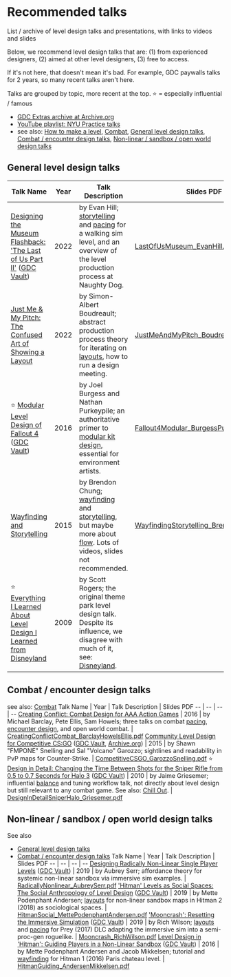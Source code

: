 # Recommended talks

List / archive of level design talks and presentations, with links to videos and slides

Below, we recommend level design talks that are: (1) from experienced designers, (2) aimed at other level designers, (3) free to access.

If it's not here, that doesn't mean it's bad. For example, GDC paywalls talks for 2 years, so many recent talks aren't here.

Talks are grouped by topic, more recent at the top. ⭐ = especially influential / famous
  * [GDC Extras archive at Archive.org](https://archive.org/details/gdcextras)
  * [YouTube playlist: NYU Practice talks](https://www.youtube.com/playlist?list=PLAIAHfJvz15kI8Ow6UwWH0kI0cQqvLzzQ)
  * see also: [How to make a level](../../process/overview.md), [Combat](../../process/combat/), [General level design talks](#general-level-design-talks), [Combat / encounter design talks](#combat-encounter-design-talks), [Non-linear / sandbox / open world design talks](#non-linear-sandbox-open-world-design-talks)

## General level design talks
Talk Name | Year | Talk Description | Slides PDF
-- | -- | -- | --
[Designing the Museum Flashback: 'The Last of Us Part II'](https://www.youtube.com/watch?v=4vQ_HGUtZmk) ([GDC Vault](https://gdcvault.com/play/1027964/Level-Design-Summit-Designing-the)) | 2022 | by Evan Hill; [storytelling](../../process/env-art/storytelling.md) and [pacing](../../process/preproduction/pacing.md) for a walking sim level, and an overview of the level production process at Naughty Dog. | [LastOfUsMuseum_EvanHill.pdf](https://1666186240-files.gitbook.io/~/files/v0/b/gitbook-x-prod.appspot.com/o/spaces/-LtVT8pJjInrrHVCovzy/uploads/n1jJoOBDuiwMMcxSXUFF/GDC2022_MuseumFlashback_EvanHill.pdf?alt=media&token=bfd442bc-f7f1-4cae-a407-d90b98ac2d28)
[Just Me & My Pitch: The Confused Art of Showing a Layout](https://gdcvault.com/play/1027998/Level-Design-Summit-Just-Me) | 2022 | by Simon-Albert Boudreault; abstract production process theory for iterating on [layouts](../../process/layout/), how to run a design meeting. | [JustMeAndMyPitch_Boudreault.pdf](https://1666186240-files.gitbook.io/~/files/v0/b/gitbook-x-prod.appspot.com/o/spaces/-LtVT8pJjInrrHVCovzy/uploads/Z6fA2jcGPzPtGsZASTwG/GDC2022_JustMeAndMyPitch_Boudreault.pdf?alt=media&token=403bba80-68bd-4626-892b-72313985ef02)
⭐ [Modular Level Design of Fallout 4](https://www.youtube.com/watch?v=QBAM27YbKZg) ([GDC Vault](https://gdcvault.com/play/1023202/-Fallout-4-s-Modular)) | 2016 | by Joel Burgess and Nathan Purkeypile; an authoritative primer to [modular kit design](../../process/blockout/metrics/modular.md), essential for environment artists. | [Fallout4Modular_BurgessPurkeypile.pdf](https://1666186240-files.gitbook.io/~/files/v0/b/gitbook-x-prod.appspot.com/o/spaces/-LtVT8pJjInrrHVCovzy/uploads/6AoGljf7W6cWD6MiJyl2/GDC2016_Fallout4Modular_BurgessPurkeypile.pdf?alt=media&token=c903f1c2-81eb-4d71-83b3-ce9f2a992406)
[Wayfinding and Storytelling](https://gdcvault.com/play/1022117/Level-Design-in-a-Day) | 2015 | by Brendon Chung; [wayfinding](../../process/blockout/wayfinding.md) and [storytelling](../../process/env-art/storytelling.md), but maybe more about [flow](../../process/layout/flow/). Lots of videos, slides not recommended. | [WayfindingStorytelling_BrendonChung.pdf](https://1666186240-files.gitbook.io/~/files/v0/b/gitbook-x-prod.appspot.com/o/spaces/-LtVT8pJjInrrHVCovzy/uploads/WeDcQoZf70LsazAJ5qhs/GDC2015_WayfindingStorytelling_BrendonChung.pdf?alt=media&token=efd4f795-4887-45bb-8356-ae46fa8f13e8)
⭐ [Everything I Learned About Level Design I Learned from Disneyland](https://gdcvault.com/play/1305/Everything-I-Learned-About-Level) | 2009 | by Scott Rogers; the original theme park level design talk. Despite its influence, we disagree with much of it, see: [Disneyland](../../studies/irl/disneyland.md). |

## Combat / encounter design talks
see also: [Combat](../../process/combat/)
Talk Name | Year | Talk Description | Slides PDF
-- | -- | -- | --
[Creating Conflict: Combat Design for AAA Action Games](https://gdcvault.com/play/1023860/Creating-Conflict-Combat-Design-for) | 2016 | by Michael Barclay, Pete Ellis, Sam Howels; three talks on combat [pacing](../../process/preproduction/pacing.md), [encounter design](../../process/combat/encounter.md), and open world combat. | [CreatingConflictCombat_BarclayHowelsEllis.pdf](https://1666186240-files.gitbook.io/~/files/v0/b/gitbook-x-prod.appspot.com/o/spaces/-LtVT8pJjInrrHVCovzy/uploads/wESGELTFh3bvVepmczec/GDC2016e_CreatingConflictCombat_BarclayHowelsEllis.pdf?alt=media&token=37201746-1df2-4dde-bb7c-63d807a9887c)
[Community Level Design for Competitive CS:GO](https://www.youtube.com/watch?v=ocqmuBq4Ts4) ([GDC Vault](https://gdcvault.com/play/1021868/Community-Level-Design-for-Competitive), [Archive.org](https://archive.org/details/GDC2015Garozzo)) | 2015 | by Shawn "FMPONE" Snelling and Sal "Volcano" Garozzo; sightlines and readability in PvP maps for Counter-Strike. | [CompetitiveCSGO_GarozzoSnelling.pdf](https://1666186240-files.gitbook.io/~/files/v0/b/gitbook-x-prod.appspot.com/o/spaces/-LtVT8pJjInrrHVCovzy/uploads/MBSI3YYkCaAcUQ9gVvDF/CompetitiveCSGO_GarozzoSnelling.pdf?alt=media&token=80dd4152-8a00-4648-bda3-58ffdd72c97a)
⭐ [Design in Detail: Changing the Time Between Shots for the Sniper Rifle from 0.5 to 0.7 Seconds for Halo 3](https://www.youtube.com/watch?v=8YJ53skc-k4) ([GDC Vault](https://gdcvault.com/play/1012211/Design-in-Detail-Changing-the)) | 2010 | by Jaime Griesemer; influential [balance](../../process/combat/balance.md) and tuning workflow talk, not directly about level design but still relevant to any combat game. See also: [Chill Out](../../studies/mp/chill-out.md). | [DesignInDetailSniperHalo_Griesemer.pdf](https://1666186240-files.gitbook.io/~/files/v0/b/gitbook-x-prod.appspot.com/o/spaces/-LtVT8pJjInrrHVCovzy/uploads/BP1yp5mVWX2pNIElPApK/DesignInDetailSniperHalo_Griesemer.pdf?alt=media&token=b26260b2-64bb-415f-a703-1495836471d6)

## Non-linear / sandbox / open world design talks
See also
  * [General level design talks](#general-level-design-linear-design-talks)
  * [Combat / encounter design talks](#combat-encounter-design-talks)
Talk Name | Year | Talk Description | Slides PDF
-- | -- | -- | --
[Designing Radically Non-Linear Single Player Levels](https://www.youtube.com/watch?v=CTBor4rhnQs) ([GDC Vault](https://gdcvault.com/play/1025883/Level-Design-Workshop-Designing-Radically)) | 2019 | by Aubrey Serr; affordance theory for systemic non-linear sandbox via immersive sim examples. | [RadicallyNonlinear_AubreySerr.pdf](https://1666186240-files.gitbook.io/~/files/v0/b/gitbook-x-prod.appspot.com/o/spaces/-LtVT8pJjInrrHVCovzy/uploads/sjw1Wjyj3RBJm9rNc8Cj/GDC2019_AubreySerr_RadicallyNonlinear.pdf?alt=media&token=9cc95337-f794-475f-8f9d-6a2068a3eb4b)
['Hitman' Levels as Social Spaces: The Social Anthropology of Level Design](https://www.youtube.com/watch?v=SpRJuinc9AM) ([GDC Vault](https://www.gdcvault.com/play/1025879/Level-Design-Workshop-Hitman-Levels)) | 2019 | by Mette Podenphant Andersen; [layouts](../../process/layout/) for non-linear sandbox maps in Hitman 2 (2018) as sociological spaces. | [HitmanSocial_MettePodenphantAndersen.pdf](https://1666186240-files.gitbook.io/~/files/v0/b/gitbook-x-prod.appspot.com/o/spaces/-LtVT8pJjInrrHVCovzy/uploads/3R2CzUcZ6rdk8MSwBbe2/GDC2019_MettePodenphantAndersen_HitmanSocial.pdf?alt=media&token=f1173881-161e-4319-b0bd-fb3986839b47)
['Mooncrash': Resetting the Immersive Simulation](https://www.youtube.com/watch?v=rXm5zCdiNT0) ([GDC Vault](https://gdcvault.com/play/1025732/-Mooncrash-Resetting-the-Immersive)) | 2019 | by Rich Wilson; [layouts](../../process/layout/) and [pacing](../../process/preproduction/pacing.md) for Prey (2017) DLC adapting the immersive sim into a semi-proc-gen roguelike. | [Mooncrash_RichWilson.pdf](https://1666186240-files.gitbook.io/~/files/v0/b/gitbook-x-prod.appspot.com/o/spaces/-LtVT8pJjInrrHVCovzy/uploads/WfnTsAbNdgo1A92lGe4U/GDC2019_Mooncrash_RichWilson.pdf?alt=media&token=90d4c1b9-6506-4939-b120-1b01cf2fff7d)
[Level Design in 'Hitman': Guiding Players in a Non-Linear Sandbox](https://www.youtube.com/watch?v=hc8_W2PERZE) ([GDC Vault](https://gdcvault.com/play/1023849/Level-Design-in-HITMAN-Guiding)) | 2016 | by Mette Podenphant Andersen and Jacob Mikkelsen; tutorial and [wayfinding](../../process/blockout/wayfinding.md) for Hitman 1 (2016) Paris chateau level. | [HitmanGuiding_AndersenMikkelsen.pdf](https://1666186240-files.gitbook.io/~/files/v0/b/gitbook-x-prod.appspot.com/o/spaces/-LtVT8pJjInrrHVCovzy/uploads/dljRtpSC6bttmjA4eLpx/GDC2016_HitmanGuiding_AndersenMikkelsen.pdf?alt=media&token=90573cfb-4cc2-4bcd-b185-e025416f810b)
